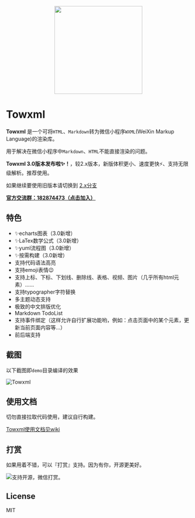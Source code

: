 <div align="center"><img width="240" src="https://cdn.rawgit.com/sbfkcel/towxml/78b0886d/logo.svg"/></div>

# Towxml

**Towxml** 是一个可将`HTML`、`Markdown`转为微信小程序`WXML`(WeiXin Markup Language)的渲染库。

用于解决在微信小程序中`Markdown`、`HTML`不能直接渲染的问题。


**Towxml 3.0版本发布啦✨！**，较2.x版本，新版体积更小、速度更快⚡️、支持无限级解析。推荐使用。

如果继续要使用旧版本请切换到 [2.x分支](https://github.com/sbfkcel/towxml/tree/2.x)

[**官方交流群：182874473（点击加入）**](https://jq.qq.com/?_wv=1027&k=54KTcZi)


## 特色
- ✨echarts图表（3.0新增）
- ✨LaTex数学公式（3.0新增）
- ✨yuml流程图（3.0新增）
- ✨按需构建（3.0新增）
- 支持代码语法高亮
- 支持emoji表情:wink:
- 支持上标、下标、下划线、删除线、表格、视频、图片（几乎所有html元素）……
- 支持typographer字符替换
- 多主题动态支持
- 极致的中文排版优化
- Markdown TodoList
- 支持事件绑定（这样允许自行扩展功能哟，例如：点击页面中的某个元素，更新当前页面内容等...）
- 前后端支持


## 截图

以下截图即`demo`目录编译的效果

![Towxml](https://cdn.rawgit.com/sbfkcel/towxml/edc25e97/docs/demo3.x.png)


## 使用文档

切勿直接拉取代码使用，建议自行构建。

[Towxml使用文档见wiki](https://github.com/sbfkcel/towxml/wiki)


## 打赏

如果用着不错，可以『打赏』支持。因为有你，开源更美好。

![支持开源，微信打赏。](https://www.vvadd.com/wxml_demo/qrcode.png?v=1)


## License
MIT
